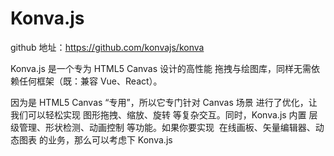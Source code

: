 # Konva.js

github 地址：https://github.com/konvajs/konva

Konva.js 是一个专为 HTML5 Canvas 设计的高性能 拖拽与绘图库，同样无需依赖任何框架（既：兼容 Vue、React）。

因为是 HTML5 Canvas “专用”，所以它专门针对 Canvas 场景 进行了优化，让我们可以轻松实现 图形拖拽、缩放、旋转 等复杂交互。同时，Konva.js 内置 层级管理、形状检测、动画控制 等功能。如果你要实现  在线画板、矢量编辑器、动态图表 的业务，那么可以考虑下 Konva.js
